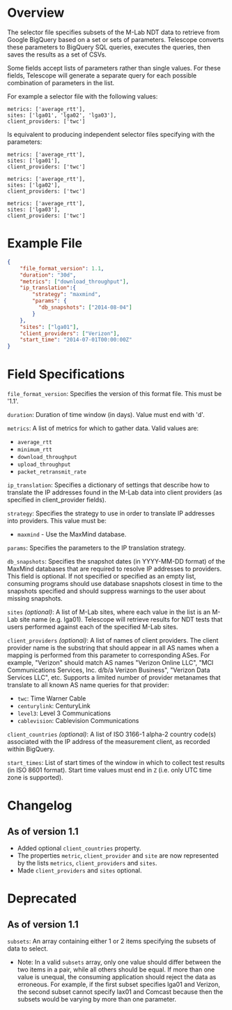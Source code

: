 # Overview

The selector file specifies subsets of the M-Lab NDT data to retrieve from Google BigQuery based on a set or sets of parameters. Telescope converts these parameters to BigQuery SQL queries, executes the queries, then saves the results as a set of CSVs.

Some fields accept lists of parameters rather than single values. For these fields, Telescope will generate a separate query for each possible combination of parameters in the list. 

For example a selector file with the following values:

```
metrics: ['average_rtt'],
sites: ['lga01', 'lga02', 'lga03'],
client_providers: ['twc']
```

Is equivalent to producing independent selector files specifying with the parameters:

```
metrics: ['average_rtt'],
sites: ['lga01'],
client_providers: ['twc']

metrics: ['average_rtt'],
sites: ['lga02'],
client_providers: ['twc']

metrics: ['average_rtt'],
sites: ['lga03'],
client_providers: ['twc']
```

# Example File

```json
{
    "file_format_version": 1.1,
    "duration": "30d",
    "metrics": ["download_throughput"],
    "ip_translation":{
        "strategy": "maxmind",
        "params": {
          "db_snapshots": ["2014-08-04"]
        }
    },
    "sites": ["lga01"],
    "client_providers": ["Verizon"],
    "start_time": "2014-07-01T00:00:00Z"
}
```

# Field Specifications

`file_format_version`: Specifies the version of this format file. This must be '1.1'.

`duration`: Duration of time window (in days). Value must end with 'd'.

`metrics`: A list of metrics for which to gather data. Valid values are:
* `average_rtt`
* `minimum_rtt`
* `download_throughput`
* `upload_throughput`
* `packet_retransmit_rate`

`ip_translation`: Specifies a dictionary of settings that describe how to translate the IP addresses found in the M-Lab data into client providers (as specified in client_provider fields).

`strategy`: Specifies the strategy to use in order to translate IP addresses into providers. This value must be:
* `maxmind` - Use the MaxMind database.

`params`: Specifies the parameters to the IP translation strategy.

`db_snapshots`: Specifies the snapshot dates (in YYYY-MM-DD format) of the MaxMind databases that are required to resolve IP addresses to providers. This field is optional. If not specified or specified as an empty list, consuming programs should use database snapshots closest in time to the snapshots specified and should suppress warnings to the user about missing snapshots.

`sites` _(optional)_: A list of M-Lab sites, where each value in the list is an M-Lab site name (e.g. lga01). Telescope will retrieve results for NDT tests that users performed against each of the specified M-Lab sites.

`client_providers` _(optional)_: A list of names of client providers. The client provider name is the substring that should appear in all AS names when a mapping is performed from this parameter to corresponding ASes. For example, "Verizon" should match AS names "Verizon Online LLC", "MCI Communications Services, Inc. d/b/a Verizon Business", "Verizon Data Services LLC", etc. Supports a limited number of provider metanames that translate to all known AS name queries for that provider:

* `twc`: Time Warner Cable
* `centurylink`: CenturyLink
* `level3`: Level 3 Communications
* `cablevision`: Cablevision Communications

`client_countries` _(optional)_: A list of ISO 3166-1 alpha-2 country code(s) associated with the IP address of the measurement client, as recorded within BigQuery. 

`start_times`: List of start times of the window in which to collect test results (in ISO 8601 format). Start time values must end in `Z` (i.e. only UTC time zone is supported).

# Changelog 

## As of version 1.1

* Added optional `client_countries` property.
* The properties `metric`, `client_provider` and `site` are now represented by the lists `metrics`, `client_providers` and `sites`. 
* Made `client_providers` and `sites` optional.

# Deprecated

## As of version 1.1

`subsets`: An array containing either 1 or 2 items specifying the subsets of data to select.
* Note: In a valid `subsets` array, only one value should differ between the two items in a pair, while all others should be equal. If more than one value is unequal, the consuming application should reject the data as erroneous. For example, if the first subset specifies lga01 and Verizon, the second subset cannot specify lax01 and Comcast because then the subsets would be varying by more than one parameter.

